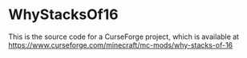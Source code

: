 # WhyStacksOf16
This is the source code for a CurseForge project, which is available at https://www.curseforge.com/minecraft/mc-mods/why-stacks-of-16
